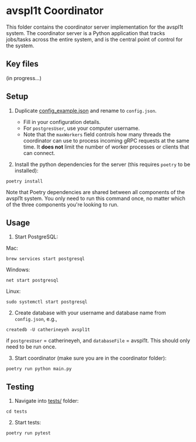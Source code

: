 # avspl1t Coordinator

This folder contains the coordinator server implementation for the avspl1t system. The coordinator server is a Python application that tracks jobs/tasks across the entire system, and is the central point of control for the system.

## Key files

(in progress...)

## Setup

1. Duplicate [config_example.json](config_example.json) and rename to `config.json`.

   - Fill in your configuration details.
   - For `postgresUser`, use your computer username.
   - Note that the `maxWorkers` field controls how many threads the coordinator can use to process incoming gRPC requests at the same time. It **does not** limit the number of worker processes or clients that can connect.

2. Install the python dependencies for the server (this requires `poetry` to be installed):

```
poetry install
```

Note that Poetry dependencies are shared between all components of the avspl1t system. You only need to run this command once, no matter which of the three components you're looking to run.

## Usage

1. Start PostgreSQL:

Mac:

```
brew services start postgresql
```

Windows:

```
net start postgresql
```

Linux:

```
sudo systemctl start postgresql
```

2. Create database with your username and database name from `config.json`, e.g.,

```
createdb -U catherineyeh avspl1t
```

if `postgresUser` = catherineyeh, and `databaseFile` = avspl1t. This should only need to be run once.

3. Start coordinator (make sure you are in the coordinator folder):

```
poetry run python main.py
```

## Testing

1. Navigate into [tests/](tests/) folder:

```
cd tests
```

2. Start tests:

```
poetry run pytest
```
